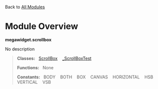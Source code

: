 Back to [All Modules](https://github.com/pyrustic/megawidget/blob/master/docs/modules/README.md#readme)

# Module Overview

**megawidget.scrollbox**
 
No description

> **Classes:** &nbsp; [ScrollBox](https://github.com/pyrustic/megawidget/blob/master/docs/modules/content/megawidget.scrollbox/content/classes/ScrollBox.md#class-scrollbox) &nbsp;&nbsp; [\_ScrollBoxTest](https://github.com/pyrustic/megawidget/blob/master/docs/modules/content/megawidget.scrollbox/content/classes/_ScrollBoxTest.md#class-_scrollboxtest)
>
> **Functions:** &nbsp; None
>
> **Constants:** &nbsp; BODY &nbsp;&nbsp; BOTH &nbsp;&nbsp; BOX &nbsp;&nbsp; CANVAS &nbsp;&nbsp; HORIZONTAL &nbsp;&nbsp; HSB &nbsp;&nbsp; VERTICAL &nbsp;&nbsp; VSB
